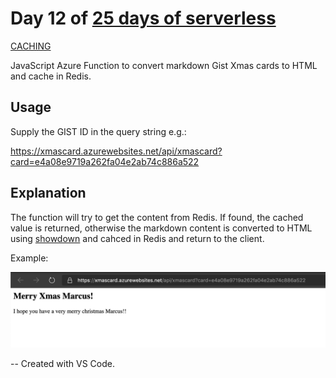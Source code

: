 # Day 12 of [25 days of serverless](https://www.25daysofserverless.com)

[CACHING](https://25daysofserverless.com/calendar/12)

JavaScript Azure Function to convert markdown Gist Xmas cards to HTML and cache in Redis.

## Usage
Supply the GIST ID in the query string e.g.:

https://xmascard.azurewebsites.net/api/xmascard?card=e4a08e9719a262fa04e2ab74c886a522

## Explanation
The function will try to get the content from Redis. If found, the cached value is returned, otherwise the markdown content
is converted to HTML using [showdown](https://github.com/showdownjs/showdown) and cahced in Redis and return to the client.

Example:

![](img/html.png)

-- Created with VS Code.

